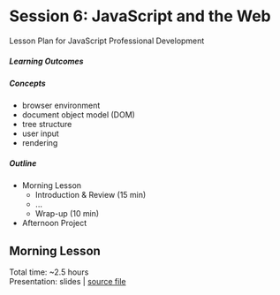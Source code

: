 # Session 6: JavaScript and the Web

Lesson Plan for JavaScript Professional Development

##### Learning Outcomes

##### Concepts

- browser environment
- document object model (DOM)
- tree structure
- user input
- rendering

##### Outline

- Morning Lesson
  - Introduction & Review (15 min)
  - ...
  - Wrap-up (10 min)
- Afternoon Project

## Morning Lesson

Total time: ~2.5 hours  
Presentation: slides | [source file](slides.md)

